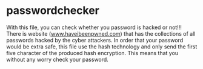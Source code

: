 # passwordchecker
With this file, you can check whether you password is hacked or not!!!
There is website (www.haveibeenpwned.com) that has the collections of all passwords hacked by the cyber attackers.
In order that your password would be extra safe, this file use the hash technology and only send the first five character of the produced hash encryption. 
This means that you without any worry check your password.
